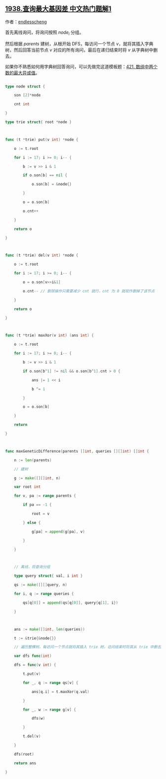 ## [1938.查询最大基因差 中文热门题解1](https://leetcode.cn/problems/maximum-genetic-difference-query/solutions/100000/chi-xian-zi-dian-shu-by-endlesscheng-ojnw)

作者：[endlesscheng](https://leetcode.cn/u/endlesscheng)

首先离线询问，将询问按照 $\textit{node}_i$ 分组。

然后根据 $\textit{parents}$ 建树，从根开始 DFS，每访问一个节点 $v$，就将其插入字典树，然后回答当前节点 $v$ 对应的所有询问，最后在递归结束时将 $v$ 从字典树中删去。

如果你不熟悉如何用字典树回答询问，可以先做完这道模板题：[421. 数组中两个数的最大异或值](https://leetcode-cn.com/problems/maximum-xor-of-two-numbers-in-an-array/)。


```go
type node struct {
	son [2]*node
	cnt int
}
type trie struct{ root *node }

func (t *trie) put(v int) *node {
	o := t.root
	for i := 17; i >= 0; i-- {
		b := v >> i & 1
		if o.son[b] == nil {
			o.son[b] = &node{}
		}
		o = o.son[b]
		o.cnt++
	}
	return o
}

func (t *trie) del(v int) *node {
	o := t.root
	for i := 17; i >= 0; i-- {
		o = o.son[v>>i&1]
		o.cnt-- // 删除操作只需要减少 cnt 就行，cnt 为 0 就视作删掉了该节点
	}
	return o
}

func (t *trie) maxXor(v int) (ans int) {
	o := t.root
	for i := 17; i >= 0; i-- {
		b := v >> i & 1
		if o.son[b^1] != nil && o.son[b^1].cnt > 0 {
			ans |= 1 << i
			b ^= 1
		}
		o = o.son[b]
	}
	return
}

func maxGeneticDifference(parents []int, queries [][]int) []int {
	n := len(parents)
	// 建树
	g := make([][]int, n)
	var root int
	for v, pa := range parents {
		if pa == -1 {
			root = v
		} else {
			g[pa] = append(g[pa], v)
		}
	}

	// 离线，将查询分组
	type query struct{ val, i int }
	qs := make([][]query, n)
	for i, q := range queries {
		qs[q[0]] = append(qs[q[0]], query{q[1], i})
	}

	ans := make([]int, len(queries))
	t := &trie{&node{}}
	// 遍历整棵树，每访问一个节点就将其插入 trie 树，访问结束时将其从 trie 中删去
	var dfs func(int)
	dfs = func(v int) {
		t.put(v)
		for _, q := range qs[v] {
			ans[q.i] = t.maxXor(q.val)
		}
		for _, w := range g[v] {
			dfs(w)
		}
		t.del(v)
	}
	dfs(root)
	return ans
}
```